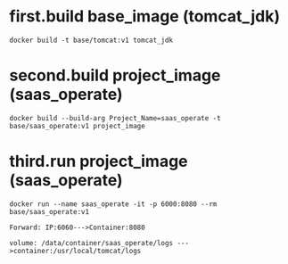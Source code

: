 # first.build base_image (tomcat_jdk)
`docker build -t base/tomcat:v1 tomcat_jdk`

# second.build project_image (saas_operate)
`docker build --build-arg Project_Name=saas_operate -t base/saas_operate:v1 project_image`

# third.run project_image (saas_operate)
`docker run --name saas_operate -it -p 6000:8080 --rm base/saas_operate:v1`

`Forward: IP:6060--->Container:8080`

`volume: /data/container/saas_operate/logs --->container:/usr/local/tomcat/logs`

